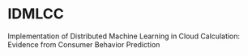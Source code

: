 # IDMLCC
 Implementation of Distributed Machine Learning in Cloud Calculation: Evidence from Consumer Behavior Prediction
